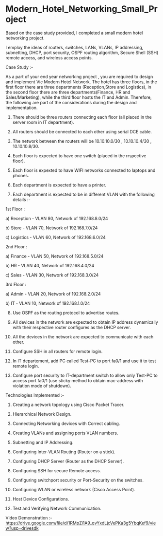 # Modern_Hotel_Networking_Small_Project



Based on the case study provided, I completed a small modern hotel networking project.




I employ the ideas of routers, switches, LANs, VLANs, IP addressing, subnetting, DHCP, port security, OSPF routing algorithm, Secure Shell (SSH) remote access, and wireless access points.



Case Study :-



As a part of your end year networking project , you are required to design and implement Vic Modern Hotel Network. The hotel has three floors, in the first floor there are three departments (Reception,Store and Logistics), in the second floor there are three departments(Finance, HR and Sales/Marketing), while the third floor hosts the IT and Admin. Therefore, the following are part of the considerations during the design and implementation.




1) There should be three routers connecting each floor (all placed in the server room in IT department).




2) All routers should be connected to each other using serial DCE cable.




3) The network between the routers will be 10.10.10.0/30 , 10.10.10.4/30 , 10.10.10.8/30.





4) Each floor is expected to have one switch (placed in the rrspective floor).





5) Each floor is expexted to have WIFI networks connected to laptops and phones.





6) Each department is expected to have a printer.





7) Each department is expected to be in different VLAN with the following details :-


 
 
 1st Floor :

 
 
 
 a) Reception - VLAN 80, Network of 192.168.8.0/24 
	
 
 
 
 b) Store - VLAN 70, Network of 192.168.7.0/24 	
	
 
 
 
 c) Logistics - VLAN 60, Network of 192.168.6.0/24 



 
 
 
 2nd Floor :
	
 
 
 
 a) Finance - VLAN 50, Network of 192.168.5.0/24 
	
 
 
 
 b) HR - VLAN 40, Network of 192.168.4.0/24 
	
 
 
 
 
 c) Sales - VLAN 30, Network of 192.168.3.0/24 


 
 
 
 3rd Floor :
	
 
 
 
 a) Admin - VLAN 20, Network of 192.168.2.0/24 
	
 
 
 
 b) IT - VLAN 10, Network of 192.168.1.0/24 





8) Use OSPF as the routing protocol to advertise routes.





9) All devices in the network are expected to obtain IP address dynamically with their respective router configures as the DHCP server.





10) All the devices in the network are expected to communicate with each other.





11) Configure SSH in all routers for remote login.






12) In IT departement, add PC called Test-PC to port fa0/1 and use it to test remote login.






13) Configure port security to IT-department switch to allow only Test-PC to access port fa0/1 (use sticky method to obtain mac-address with violation mode of shutdown).





Technologies Implemented :- 




1. Creating a network topology using Cisco Packet Tracer.






2. Hierarchical Network Design.







3. Connecting Networking devices with Correct cabling.







4. Creating VLANs and assigning ports VLAN numbers.






5. Subnetting and IP Addressing.






6. Configuring Inter-VLAN Routing (Router on a stick).







7. Configuring DHCP Server (Router as the DHCP Server).






8. Configuring SSH for secure Remote access.






9. Configuring switchport security or Port-Security on the switches.







10. Configuring WLAN or wireless network (Cisco Access Point).







11. Host Device Configurations.







12. Test and Verifying Network Communication.






Video Demonstration :- https://drive.google.com/file/d/1RMpZi1A9_qvYxdLjcVePKa3g5YbqKef9/view?usp=drivesdk
